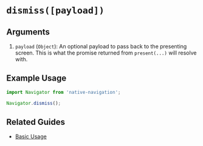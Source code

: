 # `dismiss([payload])`

## Arguments

1. `payload` (`Object`): An optional payload to pass back to the presenting screen. This is what 
the promise returned from `present(...)` will resolve with.

## Example Usage

```js
import Navigator from 'native-navigation';

Navigator.dismiss();
```


## Related Guides

- [Basic Usage](/docs/guides/basic-usage.md)
